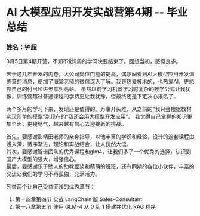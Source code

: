 # AI 大模型应用开发实战营第4期 -- 毕业总结
### 姓名：钟超  

3月5日第4期开营，不知不觉9周的学习快要结束了。回想当初，感慨良多。  

苦于这几年开发的内卷，大公司岗位门槛的提高，偶尔间看到AI大模型应用开发训练营的消息，便加了海棠老师的微信深入了解。我是热爱技术的，也热爱AI，更想靠自己的付出和进步拿到高薪。
虽然以前学习机器学习时复杂的数学公式让我犹豫，训练营超过普通课程的学费更让我犹豫，但最终还是下定决心报名了。  

两个多月的学习下来，发现还是值得的。万事开头难，从之前的“我只会根据教材实现简单的模型”到现在的“我还会用大模型开发应用”。
我觉得自己掌握的知识更加全面，更接地气，越来越有信心去迎接新的挑战。  

首先，要感谢彭靖田老师的亲身指导，以他丰富的学识和经验，设计的这套课程由浅入深，循序渐进，理论和实战结合，让人恍然大悟。    
其次，要感谢智谱团队的优秀课程和glm4，让我们多了一个优秀的选择，认识到国产大模型的强大，增强信心。  
最后，要感谢乐于助人的助教豆浆和萌萌的班班，还有同期的各位小伙伴，丰富的交流让我们的学习不再孤独，充满活力。  

列举两个让自己受益匪浅的优秀章节：  
 1. 第十四章第四节 实战 LangChain 版 Sales-Consultant
 2. 第十八章第五节 使用 GLM-4 从 0 到 1 搭建并优化 RAG 程序